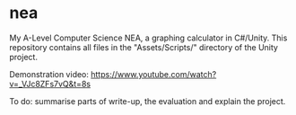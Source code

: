 # nea
My A-Level Computer Science NEA, a graphing calculator in C#/Unity. This repository contains all files in the "Assets/Scripts/" directory of the Unity project.

Demonstration video: https://www.youtube.com/watch?v=_VJc8ZFs7vQ&t=8s

To do: summarise parts of write-up, the evaluation and explain the project.
